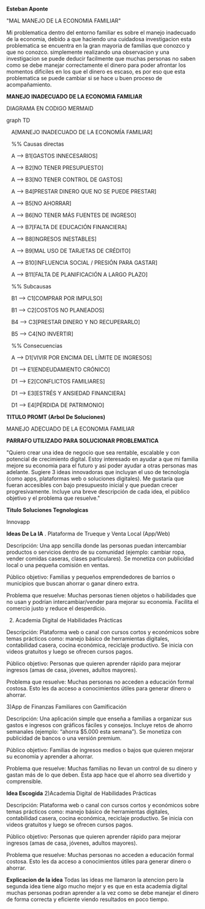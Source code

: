 **Esteban Aponte**


"MAL MANEJO DE LA ECONOMIA FAMILIAR"

Mi problematica dentro del entorno familiar es sobre el manejo inadecuado de la economia,
debido a que haciendo una cuidadosa investigacion esta problematica se encuentra en la gran 
mayoria de familias que conozco y que no conozco. simplemente realizando una observacion y 
una investigacion se puede deducir facilmente que muchas personas no saben como se debe 
manejar correctamente el dinero para poder afrontar los momentos dificiles en los que el 
dinero es escaso, es por eso que esta problematica se puede cambiar si se hace u buen proceso
de acompañamiento.



**MANEJO INADECUADO DE LA ECONOMIA FAMILIAR**

DIAGRAMA EN CODIGO MERMAID

graph TD 

 

    A[MANEJO INADECUADO DE LA ECONOMÍA FAMILIAR] 

 

    %% Causas directas 

    A --> B1[GASTOS INNECESARIOS] 

    A --> B2[NO TENER PRESUPUESTO] 

    A --> B3[NO TENER CONTROL DE GASTOS] 

    A --> B4[PRESTAR DINERO QUE NO SE PUEDE PRESTAR] 

    A --> B5[NO AHORRAR] 

    A --> B6[NO TENER MÁS FUENTES DE INGRESO] 

    A --> B7[FALTA DE EDUCACIÓN FINANCIERA] 

    A --> B8[INGRESOS INESTABLES] 

    A --> B9[MAL USO DE TARJETAS DE CRÉDITO] 

    A --> B10[INFLUENCIA SOCIAL / PRESIÓN PARA GASTAR] 

    A --> B11[FALTA DE PLANIFICACIÓN A LARGO PLAZO] 

 

    %% Subcausas 

    B1 --> C1[COMPRAR POR IMPULSO] 

    B1 --> C2[COSTOS NO PLANEADOS] 

    B4 --> C3[PRESTAR DINERO Y NO RECUPERARLO] 

    B5 --> C4[NO INVERTIR] 

 

    %% Consecuencias 

    A --> D1[VIVIR POR ENCIMA DEL LÍMITE DE INGRESOS] 

    D1 --> E1[ENDEUDAMIENTO CRÓNICO] 

    D1 --> E2[CONFLICTOS FAMILIARES] 

    D1 --> E3[ESTRÉS Y ANSIEDAD FINANCIERA] 

    D1 --> E4[PÉRDIDA DE PATRIMONIO] 

**TITULO PROMT (Arbol De Soluciones)**

MANEJO ADECUADO DE LA ECONOMIA FAMILIAR

**PARRAFO UTILIZADO PARA SOLUCIONAR PROBLEMATICA**

"Quiero crear una idea de negocio que sea rentable, escalable y con potencial de crecimiento digital. 
Estoy interesado en ayudar a que mi familia mejore su economia para el futuro y asi poder ayudar a otras personas mas adelante. 
Sugiere 3 ideas innovadoras que incluyan el uso de tecnología (como apps, plataformas web o soluciones digitales). 
Me gustaría que fueran accesibles con bajo presupuesto inicial y que puedan crecer progresivamente. 
Incluye una breve descripción de cada idea, el público objetivo y el problema que resuelve."

**Titulo Soluciones Tegnologicas**

Innovapp

**Ideas De La IA**
. Plataforma de Trueque y Venta Local (App/Web)

Descripción: Una app sencilla donde las personas puedan intercambiar productos o servicios dentro de su comunidad 
(ejemplo: cambiar ropa, vender comidas caseras, clases particulares). 
Se monetiza con publicidad local o una pequeña comisión en ventas.

Público objetivo: Familias y pequeños emprendedores de barrios o municipios 
que buscan ahorrar o ganar dinero extra.

Problema que resuelve: Muchas personas tienen objetos o habilidades 
que no usan y podrían intercambiar/vender para mejorar su economía. 
Facilita el comercio justo y reduce el desperdicio.

2) Academia Digital de Habilidades Prácticas

Descripción: Plataforma web o canal con cursos cortos y económicos sobre temas prácticos como: 
manejo básico de herramientas digitales, contabilidad casera, cocina económica, reciclaje productivo. 
Se inicia con videos gratuitos y luego se ofrecen cursos pagos.

Público objetivo: Personas que quieren aprender rápido para mejorar ingresos 
(amas de casa, jóvenes, adultos mayores).

Problema que resuelve: Muchas personas no acceden a educación formal costosa. 
Esto les da acceso a conocimientos útiles para generar dinero o ahorrar.

3)App de Finanzas Familiares con Gamificación

Descripción: Una aplicación simple que enseña a familias a organizar sus gastos e ingresos con gráficos fáciles y consejos. 
Incluye retos de ahorro semanales (ejemplo: “ahorra $5.000 esta semana”). Se monetiza con publicidad de bancos o una versión premium.

Público objetivo: Familias de ingresos medios o bajos 
que quieren mejorar su economía y aprender a ahorrar.

Problema que resuelve: Muchas familias no llevan un control de su dinero y gastan más de lo que deben. 
Esta app hace que el ahorro sea divertido y comprensible.

**Idea Escogida**
2)Academia Digital de Habilidades Prácticas 

Descripción: Plataforma web o canal con cursos cortos y económicos sobre temas prácticos como: 
manejo básico de herramientas digitales, contabilidad casera, cocina económica, reciclaje productivo. 
Se inicia con videos gratuitos y luego se ofrecen cursos pagos. 

Público objetivo: Personas que quieren aprender rápido para mejorar ingresos 
(amas de casa, jóvenes, adultos mayores). 

Problema que resuelve: Muchas personas no acceden a educación formal costosa. 
Esto les da acceso a conocimientos útiles para generar dinero o ahorrar. 

**Explicacion de la idea** 
Todas las ideas me llamaron la atencion pero la segunda idea tiene algo mucho mejor
y es que en esta academia digital muchas personas podran aprender a la vez como 
se debe manejar el dinero de forma correcta y eficiente viendo resultados en poco 
tiempo.
